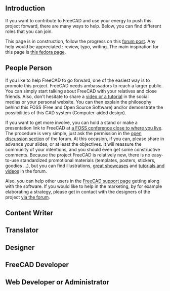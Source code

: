  

## Introduction

If you want to contribute to FreeCAD and use your energy to push this project forward, there are many ways to help. Below, you can find different roles that you can join.

This page is in construction, follow the progress on this [forum post](https://forum.freecadweb.org/viewtopic.php?f=21&t=21533). Any help would be appreciated : review, typo, writing. The main inspiration for this page is [this fedora page](https://fedoraproject.org/wiki/Join#People_Person).

## People Person 

If you like to help FreeCAD to go forward, one of the easiest way is to promote this project. FreeCAD needs ambassadors to reach a larger public. You can simply start talking about FreeCAD with your relatives and close friends. Also, don\'t hesitate to share a [video or a tutorial](https://forum.freecadweb.org/viewforum.php?f=36) in the social medias or your personal website. You can then explain the philosophy behind this FOSS (Free and Open Source Software) and/or demonstrate the possibilities of this CAD system (Computer-aided design).

If you want to get more involve, you can hold a stand or make a presentation link to FreeCAD at [a FOSS conference close to where you live](https://en.wikipedia.org/wiki/List_of_free-software_events). The procedure is very simple, just ask the permission in the [open discussion section](https://forum.freecadweb.org/viewforum.php?f=8) of the forum. At this occasion, if you can, please share in advance your slides, or at least the objectives. It will reassure the community of your intentions, and you should even get some constructive comments. Because the project FreeCAD is relatively new, there is no easy-to-use standardized promotional materials (templates, posters, stickers, goodies \...), but you can find illustrations, [great showcases](https://forum.freecadweb.org/viewforum.php?f=24) and [tutorials and videos](https://forum.freecadweb.org/viewforum.php?f=36) in the forum.

Also, you can help other users in the [FreeCAD support page](https://forum.freecadweb.org/viewforum.php?f=3) getting along with the software. If you would like to help in the marketing, by for example elaborating a strategy, please get in contact with the designers of the project [via the forum](https://forum.freecadweb.org/viewforum.php?f=34).

## Content Writer 

## Translator

## Designer

## FreeCAD Developer 

## Web Developer or Administrator 


